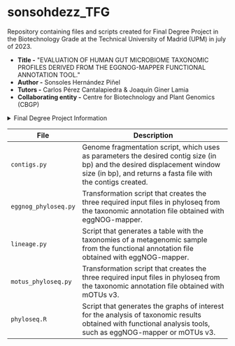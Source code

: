 # sonsohdezz_TFG
Repository containing files and scripts created for Final Degree Project in the Biotechnology Grade at the Technical University of Madrid (UPM) in july of 2023.

* **Title -** "EVALUATION OF HUMAN GUT MICROBIOME TAXONOMIC PROFILES DERIVED FROM THE EGGNOG-MAPPER FUNCTIONAL ANNOTATION TOOL."
* **Author -** Sonsoles Hernández Piñel
* **Tutors -** Carlos Pérez Cantalapiedra & Joaquín Giner Lamia
* **Collaborating entity -** Centre for Biotechnology and Plant Genomics (CBGP)

<details>

<summary>Final Degree Project Information </summary>

* **Title -** "EVALUATION OF HUMAN GUT MICROBIOME TAXONOMIC PROFILES DERIVED FROM THE EGGNOG-MAPPER FUNCTIONAL ANNOTATION TOOL."
* **Author -** Sonsoles Hernández Piñel
* **Tutors -** Carlos Pérez Cantalapiedra & Joaquín Giner Lamia
* **Collaborating entity -** Centre for Biotechnology and Plant Genomics (CBGP)
  
</details>


| File  | Description |
| ------------- | ------------- |
| `contigs.py`  | Genome fragmentation script, which uses as parameters the desired contig size (in bp) and the desired displacement window size (in bp), and returns a fasta file with the contigs created.  |
| `eggnog_phyloseq.py`  | Transformation script that creates the three required input files in phyloseq from the taxonomic annotation file obtained with eggNOG-mapper.  |
| `lineage.py`  | Script that generates a table with the taxonomies of a metagenomic sample from the functional annotation file obtained with eggNOG-mapper.|
| `motus_phyloseq.py`  | Transformation script that creates the three required input files in phyloseq from the taxonomic annotation file obtained with mOTUs v3.|
| `phyloseq.R` | Script that generates the graphs of interest for the analysis of taxonomic results obtained with functional analysis tools, such as eggNOG-mapper or mOTUs v3. |
 
